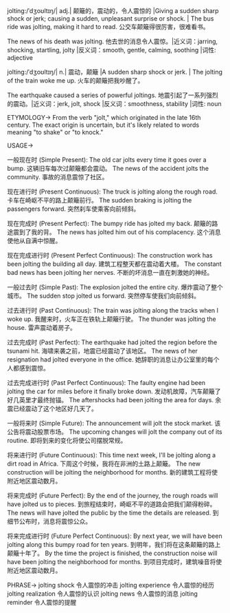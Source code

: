 jolting:/ˈdʒoʊltɪŋ/| adj.| 颠簸的，震动的，令人震惊的 |Giving a sudden sharp shock or jerk; causing a sudden, unpleasant surprise or shock. | The bus ride was jolting, making it hard to read. 公交车颠簸得很厉害，很难看书。

The news of his death was jolting. 他去世的消息令人震惊。|近义词：jarring, shocking, startling, jolty |反义词：smooth, gentle, calming, soothing |词性: adjective


jolting:/ˈdʒoʊltɪŋ/| n.| 震动，颠簸 |A sudden sharp shock or jerk. | The jolting of the train woke me up. 火车的颠簸把我吵醒了。


The earthquake caused a series of powerful joltings. 地震引起了一系列强烈的震动。|近义词：jerk, jolt, shock |反义词：smoothness, stability |词性: noun


ETYMOLOGY->
From the verb "jolt," which originated in the late 16th century.  The exact origin is uncertain, but it's likely related to words meaning "to shake" or "to knock."


USAGE->

一般现在时 (Simple Present):
The old car jolts every time it goes over a bump. 这辆旧车每次过颠簸都会震动。
The news of the accident jolts the community. 事故的消息震惊了社区。


现在进行时 (Present Continuous):
The truck is jolting along the rough road. 卡车在崎岖不平的路上颠簸前行。
The sudden braking is jolting the passengers forward. 突然刹车使乘客向前倾斜。


现在完成时 (Present Perfect):
The bumpy ride has jolted my back. 颠簸的路途震到了我的背。
The news has jolted him out of his complacency.  这个消息使他从自满中惊醒。


现在完成进行时 (Present Perfect Continuous):
The construction work has been jolting the building all day. 建筑工程整天都在震动着大楼。
The constant bad news has been jolting her nerves.  不断的坏消息一直在刺激她的神经。


一般过去时 (Simple Past):
The explosion jolted the entire city. 爆炸震动了整个城市。
The sudden stop jolted us forward. 突然停车使我们向前倾斜。


过去进行时 (Past Continuous):
The train was jolting along the tracks when I woke up. 我醒来时，火车正在铁轨上颠簸行驶。
The thunder was jolting the house. 雷声震动着房子。


过去完成时 (Past Perfect):
The earthquake had jolted the region before the tsunami hit. 海啸来袭之前，地震已经震动了该地区。
The news of her resignation had jolted everyone in the office. 她辞职的消息让办公室里的每个人都感到震惊。


过去完成进行时 (Past Perfect Continuous):
The faulty engine had been jolting the car for miles before it finally broke down.  发动机故障，汽车颠簸了好几英里才最终抛锚。
The aftershocks had been jolting the area for days. 余震已经震动了这个地区好几天了。


一般将来时 (Simple Future):
The announcement will jolt the stock market.  该公告将震动股票市场。
The upcoming changes will jolt the company out of its routine.  即将到来的变化将使公司摆脱常规。


将来进行时 (Future Continuous):
This time next week, I'll be jolting along a dirt road in Africa.  下周这个时候，我将在非洲的土路上颠簸。
The new construction will be jolting the neighborhood for months.  新的建筑工程将使附近地区震动数月。


将来完成时 (Future Perfect):
By the end of the journey, the rough roads will have jolted us to pieces.  到旅程结束时，崎岖不平的道路会把我们颠得粉碎。
The news will have jolted the public by the time the details are released.  到细节公布时，消息将震惊公众。


将来完成进行时 (Future Perfect Continuous):
By next year, we will have been jolting along this bumpy road for ten years.  到明年，我们将在这条颠簸的路上颠簸十年了。
By the time the project is finished, the construction noise will have been jolting the neighborhood for months.  到项目完成时，建筑噪音将使附近地区震动数月。



PHRASE->
jolting shock 令人震惊的冲击
jolting experience 令人震惊的经历
jolting realization 令人震惊的认识
jolting news 令人震惊的消息
jolting reminder 令人震惊的提醒
